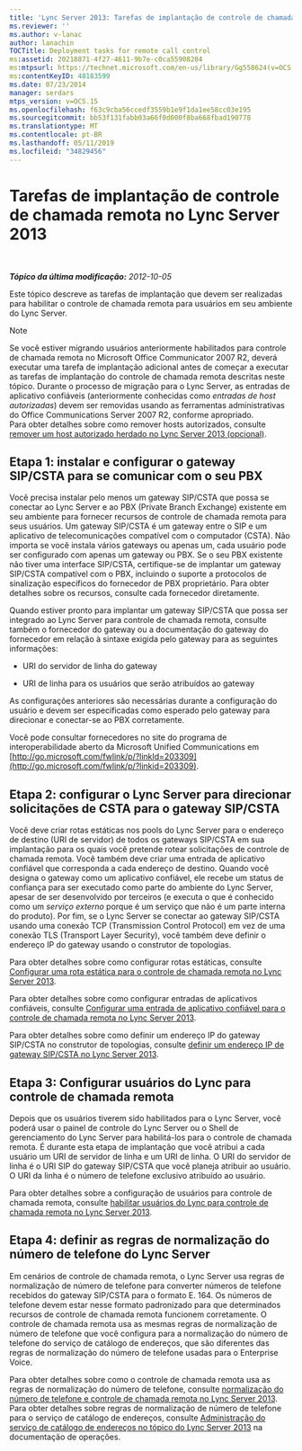 ```yaml
---
title: 'Lync Server 2013: Tarefas de implantação de controle de chamada remota'
ms.reviewer: ''
ms.author: v-lanac
author: lanachin
TOCTitle: Deployment tasks for remote call control
ms:assetid: 20218871-4f27-4611-9b7e-c0ca55908284
ms:mtpsurl: https://technet.microsoft.com/en-us/library/Gg558624(v=OCS.15)
ms:contentKeyID: 48183599
ms.date: 07/23/2014
manager: serdars
mtps_version: v=OCS.15
ms.openlocfilehash: f63c9cba56ccedf3559b1e9f1da1ee58cc03e195
ms.sourcegitcommit: bb53f131fabb03a66f0d000f8ba668fbad190778
ms.translationtype: MT
ms.contentlocale: pt-BR
ms.lasthandoff: 05/11/2019
ms.locfileid: "34829456"
---
```

<div data-xmlns="http://www.w3.org/1999/xhtml">

<div class="topic" data-xmlns="http://www.w3.org/1999/xhtml" data-msxsl="urn:schemas-microsoft-com:xslt" data-cs="http://msdn.microsoft.com/en-us/">

<div data-asp="http://msdn2.microsoft.com/asp">

# <a name="deployment-tasks-for-remote-call-control-in-lync-server-2013"></a>Tarefas de implantação de controle de chamada remota no Lync Server 2013

</div>

<div id="mainSection">

<div id="mainBody">

<span> </span>

_**Tópico da última modificação:** 2012-10-05_

Este tópico descreve as tarefas de implantação que devem ser realizadas para habilitar o controle de chamada remota para usuários em seu ambiente do Lync Server.

<div>


> [!NOTE]  
> Se você estiver migrando usuários anteriormente habilitados para controle de chamada remota no Microsoft Office Communicator 2007 R2, deverá executar uma tarefa de implantação adicional antes de começar a executar as tarefas de implantação do controle de chamada remota descritas neste tópico. Durante o processo de migração para o Lync Server, as entradas de aplicativo confiáveis (anteriormente conhecidas como <EM>entradas de host autorizadas</EM>) devem ser removidas usando as ferramentas administrativas do Office Communications Server 2007 R2, conforme apropriado.<BR>Para obter detalhes sobre como remover hosts autorizados, consulte <A href="lync-server-2013-remove-a-legacy-authorized-host-optional.md">remover um host autorizado herdado no Lync Server 2013 (opcional)</A>.



</div>

<div>

## <a name="step-1-install-and-configure-the-sipcsta-gateway-to-communicate-with-your-pbx"></a>Etapa 1: instalar e configurar o gateway SIP/CSTA para se comunicar com o seu PBX

Você precisa instalar pelo menos um gateway SIP/CSTA que possa se conectar ao Lync Server e ao PBX (Private Branch Exchange) existente em seu ambiente para fornecer recursos de controle de chamada remota para seus usuários. Um gateway SIP/CSTA é um gateway entre o SIP e um aplicativo de telecomunicações compatível com o computador (CSTA). Não importa se você instala vários gateways ou apenas um, cada usuário pode ser configurado com apenas um gateway ou PBX. Se o seu PBX existente não tiver uma interface SIP/CSTA, certifique-se de implantar um gateway SIP/CSTA compatível com o PBX, incluindo o suporte a protocolos de sinalização específicos do fornecedor de PBX proprietário. Para obter detalhes sobre os recursos, consulte cada fornecedor diretamente.

Quando estiver pronto para implantar um gateway SIP/CSTA que possa ser integrado ao Lync Server para controle de chamada remota, consulte também o fornecedor do gateway ou a documentação do gateway do fornecedor em relação à sintaxe exigida pelo gateway para as seguintes informações:

  - URI do servidor de linha do gateway

  - URI de linha para os usuários que serão atribuídos ao gateway

As configurações anteriores são necessárias durante a configuração do usuário e devem ser especificadas como esperado pelo gateway para direcionar e conectar-se ao PBX corretamente.

Você pode consultar fornecedores no site do programa de interoperabilidade aberto da Microsoft Unified Communications em [http://go.microsoft.com/fwlink/p/?linkId=203309](http://go.microsoft.com/fwlink/p/?linkid=203309).

</div>

<div>

## <a name="step-2-configure-lync-server-to-route-csta-requests-to-the-sipcsta-gateway"></a>Etapa 2: configurar o Lync Server para direcionar solicitações de CSTA para o gateway SIP/CSTA

Você deve criar rotas estáticas nos pools do Lync Server para o endereço de destino (URI de servidor) de todos os gateways SIP/CSTA em sua implantação para os quais você pretende rotear solicitações de controle de chamada remota. Você também deve criar uma entrada de aplicativo confiável que corresponda a cada endereço de destino. Quando você designa o gateway como um aplicativo confiável, ele recebe um status de confiança para ser executado como parte do ambiente do Lync Server, apesar de ser desenvolvido por terceiros (e executa o que é conhecido como um *serviço externo* porque é um serviço que não é um parte interna do produto). Por fim, se o Lync Server se conectar ao gateway SIP/CSTA usando uma conexão TCP (Transmission Control Protocol) em vez de uma conexão TLS (Transport Layer Security), você também deve definir o endereço IP do gateway usando o construtor de topologias.

Para obter detalhes sobre como configurar rotas estáticas, consulte [Configurar uma rota estática para o controle de chamada remota no Lync Server 2013](lync-server-2013-configure-a-static-route-for-remote-call-control.md).

Para obter detalhes sobre como configurar entradas de aplicativos confiáveis, consulte [Configurar uma entrada de aplicativo confiável para o controle de chamada remota no Lync Server 2013](lync-server-2013-configure-a-trusted-application-entry-for-remote-call-control.md).

Para obter detalhes sobre como definir um endereço IP do gateway SIP/CSTA no construtor de topologias, consulte [definir um endereço IP de gateway SIP/CSTA no Lync Server 2013](lync-server-2013-define-a-sip-csta-gateway-ip-address.md).

</div>

<div>

## <a name="step-3-configure-lync-users-for-remote-call-control"></a>Etapa 3: Configurar usuários do Lync para controle de chamada remota

Depois que os usuários tiverem sido habilitados para o Lync Server, você poderá usar o painel de controle do Lync Server ou o Shell de gerenciamento do Lync Server para habilitá-los para o controle de chamada remota. É durante esta etapa de implantação que você atribui a cada usuário um URI de servidor de linha e um URI de linha. O URI do servidor de linha é o URI SIP do gateway SIP/CSTA que você planeja atribuir ao usuário. O URI da linha é o número de telefone exclusivo atribuído ao usuário.

Para obter detalhes sobre a configuração de usuários para controle de chamada remota, consulte [habilitar usuários do Lync para controle de chamada remota no Lync Server 2013](lync-server-2013-enable-lync-users-for-remote-call-control.md).

</div>

<div>

## <a name="step-4-define-the-lync-server-phone-number-normalization-rules"></a>Etapa 4: definir as regras de normalização do número de telefone do Lync Server

Em cenários de controle de chamada remota, o Lync Server usa regras de normalização de número de telefone para converter números de telefone recebidos do gateway SIP/CSTA para o formato E. 164. Os números de telefone devem estar nesse formato padronizado para que determinados recursos de controle de chamada remota funcionem corretamente. O controle de chamada remota usa as mesmas regras de normalização de número de telefone que você configura para a normalização do número de telefone do serviço de catálogo de endereços, que são diferentes das regras de normalização do número de telefone usadas para o Enterprise Voice.

Para obter detalhes sobre como o controle de chamada remota usa as regras de normalização do número de telefone, consulte [normalização do número de telefone e controle de chamada remota no Lync Server 2013](lync-server-2013-remote-call-control-and-phone-number-normalization.md). Para obter detalhes sobre regras de normalização de número de telefone para o serviço de catálogo de endereços, consulte [Administração do serviço de catálogo de endereços no tópico do Lync Server 2013](lync-server-2013-administering-the-address-book-service.md) na documentação de operações.

</div>

</div>

<span> </span>

</div>

</div>

</div>

